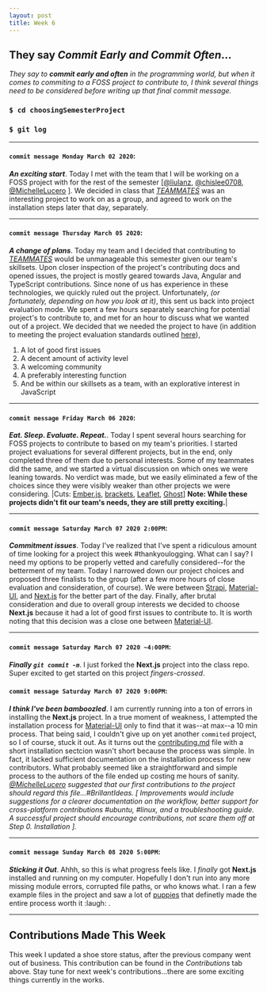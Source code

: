 ```yaml
---
layout: post
title: Week 6
---
```


## They say *Commit Early and Commit Often*...

*They say to **commit early and often** in the programming world, but when it comes to commiting to a FOSS project to contribute to, I think several things need to be considered before writing up that final commit message.*
 

### `$ cd choosingSemesterProject`
### `$ git log`

---

#### `commit message Monday March 02 2020`: 
***An exciting start***. Today I met with the team that I will be working on a FOSS project with for the rest of the semester [[@liulanz](https://github.com/liulanz), [@chislee0708](https://github.com/chislee0708), [@MichelleLucero](https://github.com/MichelleLucero) ]. We decided in class that *[TEAMMATES](https://github.com/TEAMMATES/teammates)* was an interesting project to work on as a group, and agreed to work on the installation steps later that day, separately.

--- 

#### `commit message Thursday March 05 2020`: 
***A change of plans***. Today my team and I decided that contributing to *[TEAMMATES](https://github.com/TEAMMATES/teammates)* would be unmanageable this semester given our team's skillsets. Upon closer inspection of the project's contributing docs and opened issues, the project is mostly geared towards Java, Angular and TypeScript contributions. Since none of us has experience in these technologies, we quickly ruled out the project. Unfortunately, *(or fortunately, depending on how you look at it)*, this sent us back into project evaluation mode. We spent a few hours separately searching for potential project's to contribute to, and met for an hour to discuss what we wanted out of a project. We decided that we needed the project to have (in addition to meeting the project evaluation standards outlined [here](https://github.com/hunter-college-ossd-spr-2020/project-evaluation/blob/master/evaluation_template.md)), 
  1. A lot of good first issues
  1. A decent amount of activity level
  1. A welcoming community
  1. A preferably interesting function
  1. And be within our skillsets as a team, with an explorative interest in JavaScript

--- 

#### `commit message Friday March 06 2020`: 
***Eat. Sleep. Evaluate. Repeat.***. Today I spent several hours searching for FOSS projects to contribute to based on my team's priorities. I started project evaluations for several different projects, but in the end, only completed three of them due to personal interests. Some of my teammates did the same, and we started a virtual discussion on which ones we were leaning towards. No verdict was made, but we easily eliminated a few of the choices since they were visibly weaker than other projects we were considering. |Cuts: [Ember.js](https://github.com/emberjs/ember.js), [brackets](https://github.com/adobe/brackets), [Leaflet](https://github.com/Leaflet/Leaflet), [Ghost](https://github.com/TryGhost/Ghost)] **Note: While these projects didn't fit our team's needs, they are still pretty exciting.**|

--- 

#### `commit message Saturday March 07 2020 2:00PM`: 
***Commitment issues***. Today I've realized that I've spent a ridiculous amount of time looking for a project this week #thankyoulogging. What can I say? I need my options to be properly vetted and carefully considered--for the betterment of my team. Today I narrowed down our project choices and proposed three finalists to the group (after a few more hours of close evaluation and consideration, of course). We were between [Strapi](https://github.com/strapi/strapi), [Material-UI](https://github.com/mui-org/material-ui), and [Next.js](https://github.com/zeit/next.js) for the better part of the day. Finally, after brutal consideration and due to overall group interests we decided to choose **Next.js** because it had a lot of good first issues to contribute to. It is worth noting that this decision was a close one between [Material-UI](https://github.com/mui-org/material-ui).

---

#### `commit message Saturday March 07 2020 ~4:00PM`:
***Finally `git commit -m`***. I just forked the **Next.js** project into the class repo. Super excited to get started on this project *fingers-crossed*.

#### `commit message Saturday March 07 2020 9:00PM`: 
***I think I've been bamboozled***. I am currently running into a ton of errors in installing the **Next.js** project. In a true moment of weakness, I attempted the installation process for [Material-UI](https://github.com/mui-org/material-ui/blob/master/CONTRIBUTING.md) only to find that it was--at max--a 10 min process. That being said, I couldn't give up on yet another `commited` project, so I of course, stuck it out. As it turns out the [contributing.md](https://github.com/zeit/next.js/blob/canary/contributing.md) file with a short installation sectcion wasn't short because the process was simple. In fact, it lacked sufficient documentation on the installation process for new contributors. What probably seemed like a straightforward and simple process to the authors of the file ended up costing me hours of sanity. *[@MichelleLucero](https://github.com/MichelleLucero) suggested that our first contributions to the project should regard this file...#BrillantIdeas. [ Improvements would include suggestions for a clearer documentation on the workflow, better support for cross-platform contributions #ubuntu, #linux, and a troubleshooting guide. A successful project should encourage contributions, not scare them off at Step 0. Installation ].*

--- 

#### `commit message Sunday March 08 2020 5:00PM`: 
***Sticking it Out***. Ahhh, so this is what progress feels like. I *finally* got **Next.js** installed and running on my computer. Hopefully I don't run into any more missing module errors, corrupted file paths, or who knows what. I ran a few example files in the project and saw a lot of [puppies](https://github.com/zeit/next.js/tree/canary/examples/amp-story) that definetly made the entire process worth it :laugh: .

---
## Contributions Made This Week
This week I updated a shoe store status, after the previous company went out of business. This contribution can be found in the *Contributions* tab above. Stay tune for next week's contributions...there are some exciting things currently in the works.